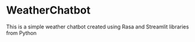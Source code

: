 # WeatherChatbot
This is a simple weather chatbot created using Rasa and Streamlit libraries from Python
